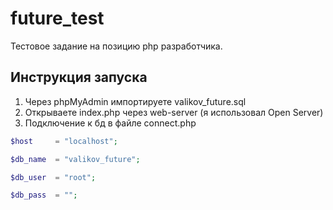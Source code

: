 # future_test
Тестовое задание на позицию php разработчика.

## Инструкция запуска
1. Через phpMyAdmin импортируете valikov_future.sql
2. Открываете index.php через web-server (я использовал Open Server)
3. Подключение к бд в файле connect.php 
```php
$host     = "localhost";

$db_name  = "valikov_future";

$db_user  = "root";

$db_pass  = "";
```
